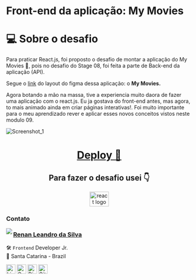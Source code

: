 # Front-end da aplicação: My Movies

# 💻 Sobre o desafio

Para praticar React.js, foi proposto o desafio de montar a aplicação do My Movies 💜, pois no desafio do Stage 08, foi feita a parte de Back-end da aplicação (API).

Segue o [link](https://www.figma.com/file/UObYagRzmvi5PY4HhmzEHM/RocketMovies/duplicate) do layout do figma dessa aplicação: o **My Movies.**

Agora botando a mão na massa, tive a experiencia muito daora de fazer uma aplicação com o react.js. Eu ja gostava do front-end antes, mas agora, to mais animado ainda em criar páginas interativas!. Foi muito importante para o meu aprendizado rever e aplicar esses novos conceitos vistos neste modulo 09.

![Screenshot_1](https://user-images.githubusercontent.com/101990719/186695373-6d44d6a0-be9e-4448-9ce6-b83a3c207bea.png)

<div align="center">

# <a href="https://rocketmovies-eight.vercel.app/" > Deploy 🛫 </a>

<h2 align="center">Para fazer o desafio usei 👇</h2>

  <img src="https://cdn.jsdelivr.net/gh/devicons/devicon/icons/react/react-original-wordmark.svg" height="40" width="52" alt="react logo" />
          
</div>

### Contato

<img align="left" src="https://www.github.com/renyzeraa.png?size=150">

### [**Renan Leandro da Silva**](https://github.com/renyzeraa)

🛠 `Frontend` Developer Jr. <br>
📍 Santa Catarina - Brazil

<a href="https://www.linkedin.com/in/renyzeraa" target="_blank"><img src="https://img.shields.io/badge/LinkedIn-0077B5?style=flat&logo=linkedin&logoColor=white" alt="LinkedIn Badge" height="25"></a>&nbsp;<a href="mailto:renansilvaytb@gmail.com" target="_blank"><img src="https://img.shields.io/badge/Gmail-D14836?style=flat&logo=gmail&logoColor=white" alt="Gmail Badge" height="25"></a>&nbsp;<a href="#"><img src="https://img.shields.io/badge/Discord-%237289DA.svg?logo=discord&logoColor=white" title="renan_s#7826" alt="Discord Badge" height="25"></a>&nbsp;<a href="https://www.github.com/renyzeraa" target="_blank"><img src="https://img.shields.io/badge/GitHub-100000?style=flat&logo=github&logoColor=white" alt="GitHub Badge" height="25"></a>&nbsp;

<br clear="left"/>
